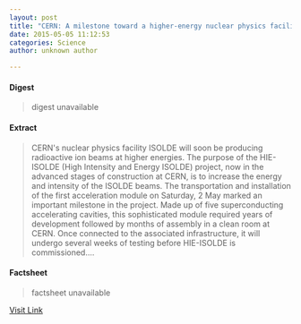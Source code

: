 ```yaml
---
layout: post
title: "CERN: A milestone toward a higher-energy nuclear physics facility"
date: 2015-05-05 11:12:53
categories: Science
author: unknown author

---
```



#### Digest
>digest unavailable

#### Extract
>CERN's nuclear physics facility ISOLDE will soon be producing radioactive ion beams at higher energies. The purpose of the HIE-ISOLDE (High Intensity and Energy ISOLDE) project, now in the advanced stages of construction at CERN, is to increase the energy and intensity of the ISOLDE beams. The transportation and installation of the first acceleration module on Saturday, 2 May marked an important milestone in the project. Made up of five superconducting accelerating cavities, this sophisticated module required years of development followed by months of assembly in a clean room at CERN. Once connected to the associated infrastructure, it will undergo several weeks of testing before HIE-ISOLDE is commissioned....

#### Factsheet
>factsheet unavailable

[Visit Link](http://phys.org/news350028749.html)


